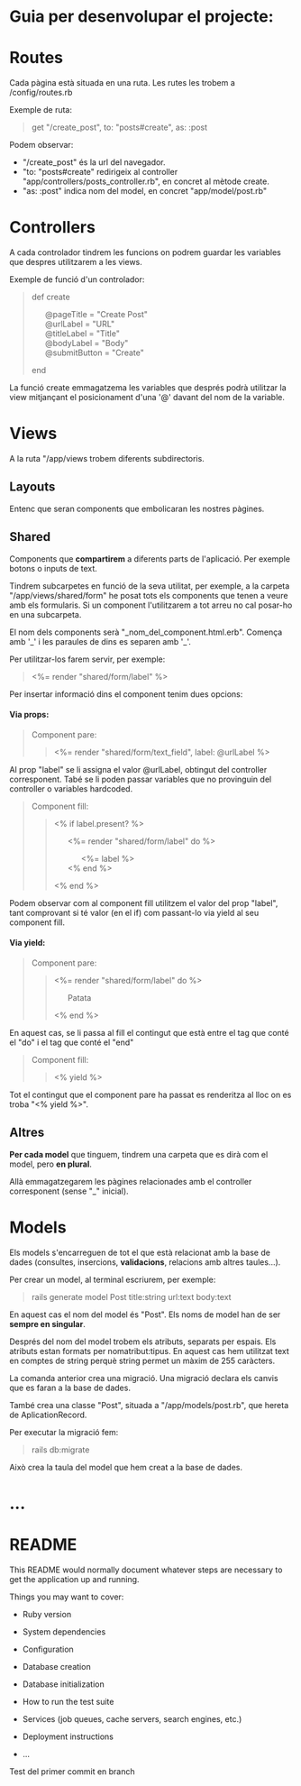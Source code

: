 # Guia per desenvolupar el projecte:

# Routes
Cada pàgina està situada en una ruta. Les rutes les trobem a /config/routes.rb

Exemple de ruta:
> get "/create_post", to: "posts#create", as: :post

Podem observar:
* "/create_post" és la url del navegador.
* "to: "posts#create" redirigeix al controller "app/controllers/posts_controller.rb", en concret al mètode create.
* "as: :post" indica nom del model, en concret "app/model/post.rb"

# Controllers
A cada controlador tindrem les funcions on podrem guardar les variables que despres utilitzarem a les views.

Exemple de funció d'un controlador:
>def create
><ul style="list-style-type: none;">
><li>@pageTitle          = "Create Post"</li>
><li>@urlLabel           = "URL"
><li>@titleLabel         = "Title"
><li>@bodyLabel          = "Body"
><li>@submitButton       = "Create"
></ul>
>end
>

La funció create emmagatzema les variables que després podrà utilitzar la view mitjançant el posicionament d'una '@' davant del nom de la variable.

# Views
A la ruta "/app/views trobem diferents subdirectoris.
## Layouts
Entenc que seran components que embolicaran les nostres pàgines.
## Shared
Components que **compartirem** a diferents parts de l'aplicació. Per exemple botons o inputs de text.

Tindrem subcarpetes en funció de la seva utilitat, per exemple, a la carpeta "/app/views/shared/form" he posat tots els components que tenen a veure amb els formularis. Si un component l'utilitzarem a tot arreu no cal posar-ho en una subcarpeta.

El nom dels components serà "_nom_del_component.html.erb". Comença amb '\_' i les paraules de dins es separen amb '\_'.

Per utilitzar-los farem servir, per exemple:
> <%= render "shared/form/label" %>

Per insertar informació dins el component tenim dues opcions:
#### Via props:
>Component pare:
>> <%= render "shared/form/text_field", label: @urlLabel %\>
>

Al prop "label" se li assigna el valor @urlLabel, obtingut del controller corresponent. Tabé se li poden passar variables que no provinguin del controller o variables hardcoded.
> Component fill:
>><% if label.present? %>
>><ul style="list-style-type: none;">
>><li><%= render "shared/form/label" do %></li>
>><ul style="list-style-type: none;"><li><%= label %></li></ul>
>><li><% end %></li>
>></ul>
>><% end %>
>></ul>
>

Podem observar com al component fill utilitzem el valor del prop "label", tant comprovant si té valor (en el if) com passant-lo via yield al seu component fill.

#### Via yield:
>Component pare:
>> <%= render "shared/form/label" do %>
>><ul style="list-style-type: none;">
>><li>Patata</li>
>></ul>
>><% end %>
>
En aquest cas, se li passa al fill el contingut que està entre el tag que conté el "do" i el tag que conté el "end"

> Component fill:
>><label><% yield %></label>
>
Tot el contingut que el component pare ha passat es renderitza al lloc on es troba "<% yield %>".

## Altres
**Per cada model** que tinguem, tindrem una carpeta que es dirà com el model, pero **en plural**.

Allà emmagatzegarem les pàgines relacionades amb el controller corresponent (sense "\_" inicial).

# Models
Els models s'encarreguen de tot el que està relacionat amb la base de dades (consultes, insercions, **validacions**, relacions amb altres taules...).

Per crear un model, al terminal escriurem, per exemple:
> rails generate model Post title:string url:text body:text

En aquest cas el nom del model és "Post". Els noms de model han de ser **sempre en singular**.

Després del nom del model trobem els atributs, separats per espais. Els atributs estan formats per nomatribut:tipus. En aquest cas hem utilitzat text en comptes de string perquè string permet un màxim de 255 caràcters.

La comanda anterior crea una migració. Una migració declara els canvis que es faran a la base de dades.

També crea una classe "Post", situada a "/app/models/post.rb", que hereta de AplicationRecord.

Per executar la migració fem:
> rails db:migrate

Això crea la taula del model que hem creat a la base de dades.













# ...
# README

This README would normally document whatever steps are necessary to get the
application up and running.

Things you may want to cover:

* Ruby version

* System dependencies

* Configuration

* Database creation

* Database initialization

* How to run the test suite

* Services (job queues, cache servers, search engines, etc.)

* Deployment instructions

* ...

Test del primer commit en branch